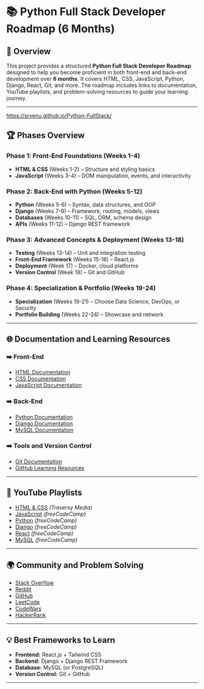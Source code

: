# 📚 Python Full Stack Developer Roadmap (6 Months)

## 🚀 Overview
This project provides a structured **Python Full Stack Developer Roadmap** designed to help you become proficient in both front-end and back-end development over **6 months**. It covers HTML, CSS, JavaScript, Python, Django, React, Git, and more. The roadmap includes links to documentation, YouTube playlists, and problem-solving resources to guide your learning journey.

---
https://srvenu.github.io/Python-FullStack/

## 🏆 **Phases Overview**
### Phase 1: Front-End Foundations (Weeks 1-4)
- **HTML & CSS** (Weeks 1-2) – Structure and styling basics
- **JavaScript** (Weeks 3-4) – DOM manipulation, events, and interactivity

### Phase 2: Back-End with Python (Weeks 5-12)
- **Python** (Weeks 5-6) – Syntax, data structures, and OOP
- **Django** (Weeks 7-9) – Framework, routing, models, views
- **Databases** (Weeks 10-11) – SQL, ORM, schema design
- **APIs** (Weeks 11-12) – Django REST framework

### Phase 3: Advanced Concepts & Deployment (Weeks 13-18)
- **Testing** (Weeks 13-14) – Unit and integration testing
- **Front-End Framework** (Weeks 15-16) – React.js
- **Deployment** (Week 17) – Docker, cloud platforms
- **Version Control** (Week 18) – Git and GitHub

### Phase 4: Specialization & Portfolio (Weeks 19-24)
- **Specialization** (Weeks 19-21) – Choose Data Science, DevOps, or Security
- **Portfolio Building** (Weeks 22-24) – Showcase and network

---

## 🌐 **Documentation and Learning Resources**
### ➡️ Front-End
- [HTML Documentation](https://www.w3schools.com/html/default.asp)
- [CSS Documentation](https://www.w3schools.com/css/default.asp)
- [JavaScript Documentation](https://www.w3schools.com/js/default.asp)

### ➡️ Back-End
- [Python Documentation](https://www.w3schools.com/python/default.asp)
- [Django Documentation](https://www.w3schools.com/django/index.php)
- [MySQL Documentation](https://www.w3schools.com/mysql/default.asp)

### ➡️ Tools and Version Control
- [Git Documentation](https://www.w3schools.com/git/)
- [GitHub Learning Resources](https://docs.github.com/en/get-started/start-your-journey/git-and-github-learning-resources)

---

## 🎯 **YouTube Playlists**
- [HTML & CSS](https://www.youtube.com/watch?v=UB1O30fR-EE) *(Traversy Media)*
- [JavaScript](https://www.youtube.com/watch?v=PkZNo7MFNFg) *(freeCodeCamp)*
- [Python](https://www.youtube.com/watch?v=_uQrJ0TkZlc) *(freeCodeCamp)*
- [Django](https://www.youtube.com/watch?v=rHux0gMZ3Eg) *(freeCodeCamp)*
- [React](https://www.youtube.com/watch?v=bMknfKXIFA8) *(freeCodeCamp)*
- [MySQL](https://www.youtube.com/watch?v=7S_tz1z_5bA) *(freeCodeCamp)*

---

## 🌍 **Community and Problem Solving**
- [Stack Overflow](https://stackoverflow.com/)
- [Reddit](https://www.reddit.com/r/webdev/)
- [GitHub](https://github.com/)
- [LeetCode](https://leetcode.com/)
- [CodeWars](https://www.codewars.com/)
- [HackerRank](https://www.hackerrank.com/)

---

## 💡 **Best Frameworks to Learn**
- **Frontend:** React.js + Tailwind CSS
- **Backend:** Django + Django REST Framework
- **Database:** MySQL (or PostgreSQL)
- **Version Control:** Git + GitHub

---


